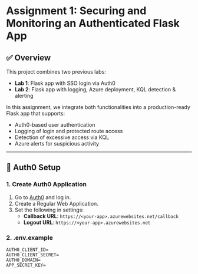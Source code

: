 # Assignment 1: Securing and Monitoring an Authenticated Flask App

## ✅ Overview

This project combines two previous labs:
- **Lab 1**: Flask app with SSO login via Auth0
- **Lab 2**: Flask app with logging, Azure deployment, KQL detection & alerting

In this assignment, we integrate both functionalities into a production-ready Flask app that supports:
- Auth0-based user authentication
- Logging of login and protected route access
- Detection of excessive access via KQL
- Azure alerts for suspicious activity

---

## 🔐 Auth0 Setup

### 1. Create Auth0 Application

1. Go to [Auth0](https://auth0.com/) and log in.
2. Create a Regular Web Application.
3. Set the following in settings:
   - **Callback URL**: `https://<your-app>.azurewebsites.net/callback`
   - **Logout URL**: `https://<your-app>.azurewebsites.net`

### 2. .env.example

```env
AUTH0_CLIENT_ID=
AUTH0_CLIENT_SECRET=
AUTH0_DOMAIN=
APP_SECRET_KEY=
